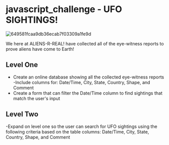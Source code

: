 # javascript_challenge - UFO SIGHTINGS!
![649581fcaa9db36ecab7f03309a1fe9d](https://user-images.githubusercontent.com/77282780/124035785-062af880-d9cb-11eb-91f3-9dcdc6112d46.jpg)

We here at ALIENS-R-REAL!
 have collected all of the eye-witness reports to prove aliens have come to Earth! 

## Level One
- Create an online database showing all the collected eye-witness reports
    -Include columns for: Date/Time, City, State, Country, Shape, and Comment
- Create a form that can filter the Date/Time column to find sightings that match the user's input


## Level Two

-Expand on level one so the user can search for UFO sightings using the following criteria based on the table columns: Date/Time, City, State, Country, Shape, and Comment
  
